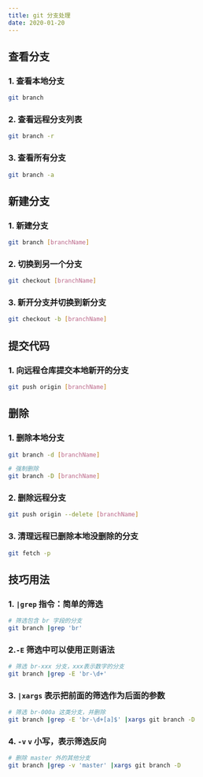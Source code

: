 ```yaml
---
title: git 分支处理
date: 2020-01-20
---
```


## 查看分支

### 1. 查看本地分支

```bash
git branch
```

### 2. 查看远程分支列表

```bash
git branch -r
```

### 3. 查看所有分支

```bash
git branch -a
```

## 新建分支

### 1. 新建分支

```bash
git branch [branchName]
```

### 2. 切换到另一个分支

```bash
git checkout [branchName]
```

### 3. 新开分支并切换到新分支

```bash
git checkout -b [branchName]
```

## 提交代码

### 1. 向远程仓库提交本地新开的分支

```bash
git push origin [branchName]
```

## 删除

### 1. 删除本地分支

```bash
git branch -d [branchName]

# 强制删除
git branch -D [branchName]
```

### 2. 删除远程分支

```bash
git push origin --delete [branchName]
```

### 3. 清理远程已删除本地没删除的分支

```bash
git fetch -p
```

## 技巧用法

### 1. `|grep` 指令：简单的筛选

```bash
# 筛选包含 br 字段的分支
git branch |grep 'br'
```

### 2.`-E` 筛选中可以使用正则语法

```bash
# 筛选 br-xxx 分支，xxx表示数字的分支
git branch |grep -E 'br-\d+'
```

### 3. `|xargs` 表示把前面的筛选作为后面的参数

```bash
# 筛选 br-000a 这类分支，并删除
git branch |grep -E 'br-\d+[a]$' |xargs git branch -D
```

### 4. `-v` `v` 小写，表示筛选反向

```bash
# 删除 master 外的其他分支
git branch |grep -v 'master' |xargs git branch -D
```